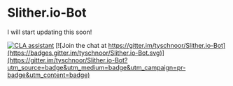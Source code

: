 # Slither.io-Bot

I will start updating this soon!

[![CLA assistant](https://cla-assistant.io/readme/badge/tyschnoor/Slither.io-Bot)](https://cla-assistant.io/tyschnoor/Slither.io-Bot)
[![Join the chat at https://gitter.im/tyschnoor/Slither.io-Bot](https://badges.gitter.im/tyschnoor/Slither.io-Bot.svg)](https://gitter.im/tyschnoor/Slither.io-Bot?utm_source=badge&utm_medium=badge&utm_campaign=pr-badge&utm_content=badge)
